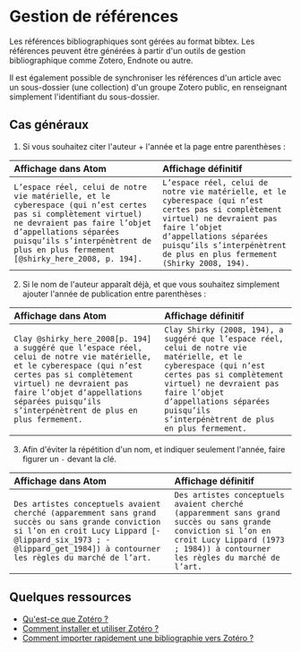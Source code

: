 # Gestion de références

Les références bibliographiques sont gérées au format bibtex. Les références peuvent être générées à partir d'un outils de gestion bibliographique comme Zotero, Endnote ou autre.

Il est également possible de synchroniser les références d'un article avec un sous-dossier (une collection) d'un groupe Zotero public, en renseignant simplement l'identifiant du sous-dossier.

## Cas généraux

1. Si vous souhaitez citer l'auteur + l'année et la page entre parenthèses :

Affichage dans Atom | Affichage définitif
:--|:--
`L’espace réel, celui de notre vie matérielle, et le cyberespace (qui n’est certes pas si complètement virtuel) ne devraient pas faire l’objet d’appellations séparées puisqu’ils s’interpénètrent de plus en plus fermement [@shirky_here_2008, p. 194].` | `L’espace réel, celui de notre vie matérielle, et le cyberespace (qui n’est certes pas si complètement virtuel) ne devraient pas faire l’objet d’appellations séparées puisqu’ils s’interpénètrent de plus en plus fermement (Shirky 2008, 194).`

2. Si le nom de l'auteur apparaît déjà, et que vous souhaitez simplement ajouter l'année de publication entre parenthèses :

Affichage dans Atom | Affichage définitif
:--|:--
`Clay @shirky_here_2008[p. 194] a suggéré que l’espace réel, celui de notre vie matérielle, et le cyberespace (qui n’est certes pas si complètement virtuel) ne devraient pas faire l’objet d’appellations séparées puisqu’ils s’interpénètrent de plus en plus fermement.` | `Clay Shirky (2008, 194), a suggéré que l’espace réel, celui de notre vie matérielle, et le cyberespace (qui n’est certes pas si complètement virtuel) ne devraient pas faire l’objet d’appellations séparées puisqu’ils s’interpénètrent de plus en plus fermement.`

3. Afin d'éviter la répétition d'un nom, et indiquer seulement l'année, faire figurer un `-` devant la clé.


Affichage dans Atom | Affichage définitif
:--|:--
`Des artistes conceptuels avaient cherché (apparemment sans grand succès ou sans grande conviction si l’on en croit Lucy Lippard [-@lippard_six_1973 ; -@lippard_get_1984]) à contourner les règles du marché de l’art.` | `Des artistes conceptuels avaient cherché (apparemment sans grand succès ou sans grande conviction si l’on en croit Lucy Lippard (1973 ; 1984)) à contourner les règles du marché de l’art.`

## Quelques ressources

- [Qu'est-ce que Zotéro ?](http://editorialisation.org/ediwiki/index.php?title=Zotero)
- [Comment installer et utiliser Zotéro ?](http://www.bib.umontreal.ca/lgb/Zotero/tutoriel/1-installer-zotero.htm)
- [Comment importer rapidement une bibliographie vers Zotéro ?](http://www.youtube.com/watch?v=S-f3J9LOqdQ)

